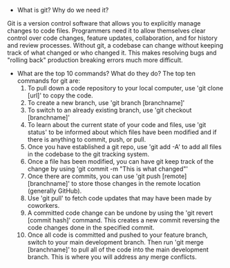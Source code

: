 - What is git? Why do we need it?

Git is a version control software that allows you to explicitly manage changes to code files. Programmers need it to allow themselves clear control over code changes, feature updates, collaboration, and for history and review processes. Without git, a codebase can change without keeping track of what changed or who changed it. This makes resolving bugs and "rolling back" production breaking errors much more difficult.

- What are the top 10 commands? What do they do?
  <!-- prettier-ignore -->
  The top ten commands for git are:
    1. To pull down a code repository to your local computer, use 'git clone [url]' to copy the code.
    2. To create a new branch, use 'git branch [branchname]'
    3. To switch to an already existing branch, use 'git checkout [branchname]'
    4. To learn about the current state of your code and files, use 'git status' to be informed about which files have been modified and if there is anything to commit, push, or pull.
    5. Once you have established a git repo, use 'git add -A' to add all files in the codebase to the git tracking system.
    6. Once a file has been modified, you can have git keep track of the change by using 'git commit -m "This is what changed"'
    7. Once there are commits, you can use 'git push [remote] [branchname]' to store those changes in the remote location (generally GitHub).
    8. Use 'git pull' to fetch code updates that may have been made by coworkers.
    9. A committed code change can be undone by using the 'git revert [commit hash]' command. This creates a new commit reversing the code changes done in the specified commit. 
    10. Once all code is committed and pushed to your feature branch, switch to your main development branch. Then run 'git merge [branchname]' to pull all of the code into the main development branch. This is where you will address any merge conflicts.
